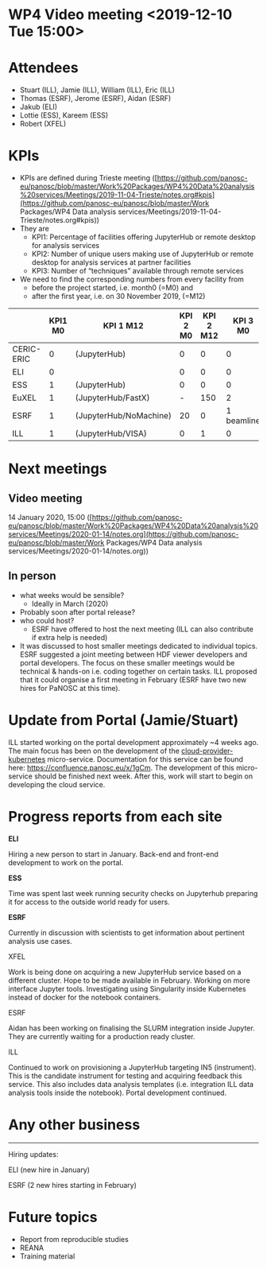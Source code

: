 # WP4 Video meeting <2019-12-10 Tue 15:00>

# Attendees

- Stuart (ILL), Jamie (ILL), William (ILL), Eric (ILL)
- Thomas (ESRF), Jerome (ESRF), Aidan (ESRF)
- Jakub (ELI)
- Lottie (ESS), Kareem (ESS)
- Robert (XFEL)

# KPIs

- KPIs are defined during Trieste meeting ([https://github.com/panosc-eu/panosc/blob/master/Work%20Packages/WP4%20Data%20analysis%20services/Meetings/2019-11-04-Trieste/notes.org#kpis](https://github.com/panosc-eu/panosc/blob/master/Work Packages/WP4 Data analysis services/Meetings/2019-11-04-Trieste/notes.org#kpis))
- They are
  - KPI1: Percentage of facilities offering JupyterHub or remote desktop for analysis services
  - KPI2: Number of unique users making use of JupyterHub or remote desktop for analysis services at partner facilities
  - KPI3: Number of “techniques” available through remote services
- We need to find the corresponding numbers from every facility from
  - before the project started, i.e. month0 (=M0) and
  - after the first year, i.e. on 30 November 2019, (=M12)

|            | KPI1 M0 | KPI 1 M12              | KPI 2 M0 | KPI 2 M12 | KPI 3 M0   | KPI 3 M12   |
| ---------- | --------|----------------------- | -------- | --------- | ---------- | ----------- |
| CERIC-ERIC |    0    | (JupyterHub)           | 0        | 0         | 0          | 0           |
| ELI        |    0    |                        | 0        | 0         | 0          | 1           |
| ESS        |    1    | (JupyterHub)           | 0        | 0         | 0          | 0           |
| EuXEL      |    1    | (JupyterHub/FastX)     | -        | 150       | 2          | 2           |
| ESRF       |    1    | (JupyterHub/NoMachine) | 20       | 0         | 1 beamline | 3 beamlines |
| ILL        |    1    | (JupyterHub/VISA)      | 0        | 1         | 0          | 2           |

# Next meetings

## Video meeting

14 January 2020, 15:00 ([https://github.com/panosc-eu/panosc/blob/master/Work%20Packages/WP4%20Data%20analysis%20services/Meetings/2020-01-14/notes.org](https://github.com/panosc-eu/panosc/blob/master/Work Packages/WP4 Data analysis services/Meetings/2020-01-14/notes.org))

## In person

- what weeks would be sensible?
  - Ideally in March (2020)
- Probably soon after portal release?
- who could host?
  - ESRF have offered to host the next meeting (ILL can also contribute if extra help is needed)
- It was discussed to host smaller meetings dedicated to individual topics. ESRF suggested a joint meeting between HDF viewer developers  and portal developers. The focus on these smaller meetings would be technical & hands-on i.e. coding together on certain tasks. ILL  proposed that it could organise a first meeting in February (ESRF have two new hires for PaNOSC at this time).

# Update from Portal (Jamie/Stuart)

ILL started working on the portal development approximately ~4 weeks ago. The main focus has been on the development of the [cloud-provider-kubernetes](https://github.com/panosc-portal/cloud-provider-kubernetes) micro-service.  Documentation for this service can be found here:  https://confluence.panosc.eu/x/1gCm. The development of this micro-service should be finished next week. After this, work will start to begin on developing the cloud service.


# Progress reports from each site

**ELI**

Hiring a new person to start in January.  Back-end and front-end development to work on the portal.

**ESS**

Time was spent last week running security checks on Jupyterhub preparing it for access to the outside world ready for users.

**ESRF**

Currently in discussion with scientists to get information about pertinent analysis use cases.

XFEL

Work is being done on acquiring a new JupyterHub service based on a different cluster. Hope to be made available in February.  Working on more interface Jupyter tools. Investigating using Singularity inside Kubernetes instead of docker for the notebook containers.

ESRF

Aidan has been working on finalising the SLURM integration inside Jupyter.  They are currently waiting for a production ready cluster.

ILL

Continued to work on provisioning a JupyterHub targeting IN5 (instrument). This is the candidate instrument for testing and acquiring feedback this service. This also includes data analysis templates (i.e. integration ILL data analysis tools inside the notebook). Portal development continued.


# Any other business

------

Hiring updates:

ELI (new hire in January)

ESRF  (2 new hires starting in February)


# Future topics

- Report from reproducible studies
- REANA
- Training material

